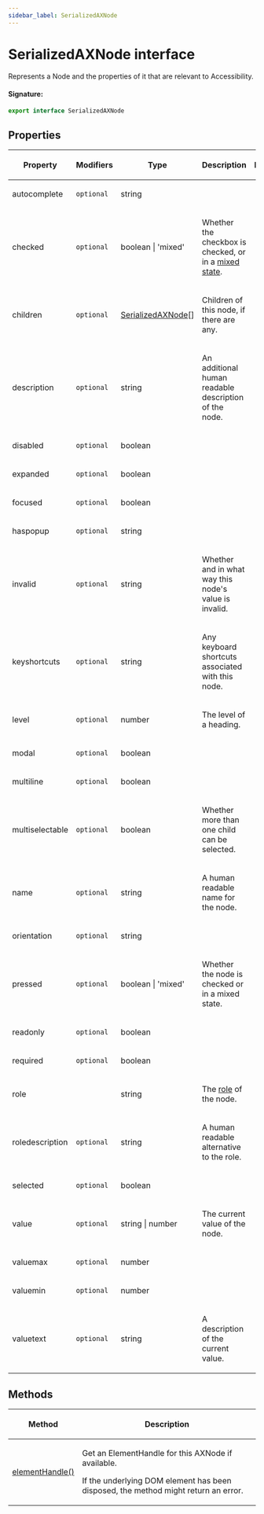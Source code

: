 ```yaml
---
sidebar_label: SerializedAXNode
---
```


# SerializedAXNode interface

Represents a Node and the properties of it that are relevant to Accessibility.

#### Signature:

```typescript
export interface SerializedAXNode
```

## Properties

<table><thead><tr><th>

Property

</th><th>

Modifiers

</th><th>

Type

</th><th>

Description

</th><th>

Default

</th></tr></thead>
<tbody><tr><td>

<span id="autocomplete">autocomplete</span>

</td><td>

`optional`

</td><td>

string

</td><td>

</td><td>

</td></tr>
<tr><td>

<span id="checked">checked</span>

</td><td>

`optional`

</td><td>

boolean \| 'mixed'

</td><td>

Whether the checkbox is checked, or in a [mixed state](https://www.w3.org/TR/wai-aria-practices/examples/checkbox/checkbox-2/checkbox-2.html).

</td><td>

</td></tr>
<tr><td>

<span id="children">children</span>

</td><td>

`optional`

</td><td>

[SerializedAXNode](./puppeteer.serializedaxnode.md)\[\]

</td><td>

Children of this node, if there are any.

</td><td>

</td></tr>
<tr><td>

<span id="description">description</span>

</td><td>

`optional`

</td><td>

string

</td><td>

An additional human readable description of the node.

</td><td>

</td></tr>
<tr><td>

<span id="disabled">disabled</span>

</td><td>

`optional`

</td><td>

boolean

</td><td>

</td><td>

</td></tr>
<tr><td>

<span id="expanded">expanded</span>

</td><td>

`optional`

</td><td>

boolean

</td><td>

</td><td>

</td></tr>
<tr><td>

<span id="focused">focused</span>

</td><td>

`optional`

</td><td>

boolean

</td><td>

</td><td>

</td></tr>
<tr><td>

<span id="haspopup">haspopup</span>

</td><td>

`optional`

</td><td>

string

</td><td>

</td><td>

</td></tr>
<tr><td>

<span id="invalid">invalid</span>

</td><td>

`optional`

</td><td>

string

</td><td>

Whether and in what way this node's value is invalid.

</td><td>

</td></tr>
<tr><td>

<span id="keyshortcuts">keyshortcuts</span>

</td><td>

`optional`

</td><td>

string

</td><td>

Any keyboard shortcuts associated with this node.

</td><td>

</td></tr>
<tr><td>

<span id="level">level</span>

</td><td>

`optional`

</td><td>

number

</td><td>

The level of a heading.

</td><td>

</td></tr>
<tr><td>

<span id="modal">modal</span>

</td><td>

`optional`

</td><td>

boolean

</td><td>

</td><td>

</td></tr>
<tr><td>

<span id="multiline">multiline</span>

</td><td>

`optional`

</td><td>

boolean

</td><td>

</td><td>

</td></tr>
<tr><td>

<span id="multiselectable">multiselectable</span>

</td><td>

`optional`

</td><td>

boolean

</td><td>

Whether more than one child can be selected.

</td><td>

</td></tr>
<tr><td>

<span id="name">name</span>

</td><td>

`optional`

</td><td>

string

</td><td>

A human readable name for the node.

</td><td>

</td></tr>
<tr><td>

<span id="orientation">orientation</span>

</td><td>

`optional`

</td><td>

string

</td><td>

</td><td>

</td></tr>
<tr><td>

<span id="pressed">pressed</span>

</td><td>

`optional`

</td><td>

boolean \| 'mixed'

</td><td>

Whether the node is checked or in a mixed state.

</td><td>

</td></tr>
<tr><td>

<span id="readonly">readonly</span>

</td><td>

`optional`

</td><td>

boolean

</td><td>

</td><td>

</td></tr>
<tr><td>

<span id="required">required</span>

</td><td>

`optional`

</td><td>

boolean

</td><td>

</td><td>

</td></tr>
<tr><td>

<span id="role">role</span>

</td><td>

</td><td>

string

</td><td>

The [role](https://www.w3.org/TR/wai-aria/#usage_intro) of the node.

</td><td>

</td></tr>
<tr><td>

<span id="roledescription">roledescription</span>

</td><td>

`optional`

</td><td>

string

</td><td>

A human readable alternative to the role.

</td><td>

</td></tr>
<tr><td>

<span id="selected">selected</span>

</td><td>

`optional`

</td><td>

boolean

</td><td>

</td><td>

</td></tr>
<tr><td>

<span id="value">value</span>

</td><td>

`optional`

</td><td>

string \| number

</td><td>

The current value of the node.

</td><td>

</td></tr>
<tr><td>

<span id="valuemax">valuemax</span>

</td><td>

`optional`

</td><td>

number

</td><td>

</td><td>

</td></tr>
<tr><td>

<span id="valuemin">valuemin</span>

</td><td>

`optional`

</td><td>

number

</td><td>

</td><td>

</td></tr>
<tr><td>

<span id="valuetext">valuetext</span>

</td><td>

`optional`

</td><td>

string

</td><td>

A description of the current value.

</td><td>

</td></tr>
</tbody></table>

## Methods

<table><thead><tr><th>

Method

</th><th>

Description

</th></tr></thead>
<tbody><tr><td>

<span id="elementhandle">[elementHandle()](./puppeteer.serializedaxnode.elementhandle.md)</span>

</td><td>

Get an ElementHandle for this AXNode if available.

If the underlying DOM element has been disposed, the method might return an error.

</td></tr>
</tbody></table>
